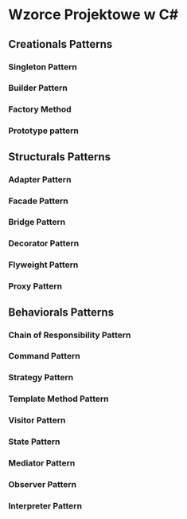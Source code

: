 # Wzorce Projektowe w C#
## Creationals Patterns
### Singleton Pattern
### Builder Pattern
### Factory Method
### Prototype pattern

## Structurals Patterns
### Adapter Pattern
### Facade Pattern
### Bridge Pattern
### Decorator Pattern
### Flyweight Pattern
### Proxy Pattern

## Behaviorals Patterns
### Chain of Responsibility Pattern
### Command Pattern
### Strategy Pattern
### Template Method Pattern
### Visitor Pattern
### State Pattern
### Mediator Pattern
### Observer Pattern
### Interpreter Pattern

